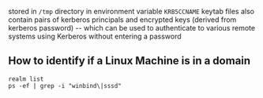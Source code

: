 
stored in `/tmp` directory 
in environment variable `KRB5CCNAME`
keytab files also contain pairs of kerberos principals and encrypted keys (derived from kerberos password) -- which can be used to authenticate to various remote systems using Kerberos without entering a password

## How to identify if a Linux Machine is in a domain
```
realm list
ps -ef | grep -i "winbind\|sssd"
```


